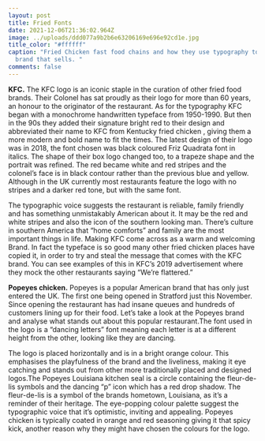 ```yaml
---
layout: post
title: Fried Fonts
date: 2021-12-06T21:36:02.964Z
image: ../uploads/ddd077a9b2b6e63206169e696e92cd1e.jpg
title_color: "#ffffff"
caption: "Fried Chicken fast food chains and how they use typography to create a
  brand that sells. "
comments: false
---
```

**KFC.** The KFC logo is an iconic staple in the curation of other fried food brands. Their Colonel has sat proudly as their logo for more than 60 years, an honour to the originator of the restaurant. As for the typography KFC began with a monochrome handwritten typeface from 1950-1990. But then in the 90s they added their signature bright red to their design and abbreviated their name to KFC from Kentucky fried chicken , giving them a more modern and bold name to fit the times. The latest design of their logo was in 2018, the font chosen was black coloured Friz Quadrata font in italics. The shape of their box logo changed too, to a trapeze shape and the portrait was refined. The red became white and red stripes and the colonel’s face is in black contour rather than the previous blue and yellow. Although in the UK currently most restaurants feature the logo with no stripes and a darker red tone, but with the same font.

The typographic voice suggests the restaurant is reliable, family friendly and has something unmistakably American about it. It may be the red and white stripes and also the icon of the southern looking man. There’s culture in southern America that “home comforts” and family are the most important things in life. Making KFC come across as a warm and welcoming Brand. In fact the typeface is so good many other fried chicken places have copied it, in order to try and steal the message that comes with the KFC brand. You can see examples of this in KFC’s 2019 advertisement where they mock the other restaurants saying “We’re flattered.”

**Popeyes chicken.** Popeyes is a popular American brand that has only just entered the UK. The first one being opened in Stratford just this November. Since opening the restaurant has had insane queues and hundreds of customers lining up for their food. Let’s take a look at the Popeyes brand and analyse what stands out about this popular restaurant.The font used in the logo is a “dancing letters” font meaning each letter is at a different height from the other, looking like they are dancing. 

The logo is placed horizontally and is in a bright orange colour. This emphasises the playfulness of the brand and the liveliness, making it eye catching and stands out from other more traditionally placed and designed logos.The Popeyes Louisiana kitchen seal is a circle containing the fleur-de-lis symbols and the dancing “p” icon which has a red drop shadow. The fleur-de-lis is a symbol of the brands hometown, Louisiana, as it’s a reminder of their heritage. The eye-popping colour palette suggest the typographic voice that it’s optimistic, inviting and appealing. Popeyes chicken is typically coated in orange and red seasoning giving it that spicy kick, another reason why they might have chosen the colours for the logo.